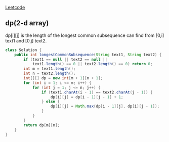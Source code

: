 [Leetcode](https://leetcode.com/problems/longest-common-subsequence/)

## dp(2-d array)
dp[i][j] is the length of the longest common subsequence can find from [0,i] text1 and [0,j] text2.
```java
class Solution {
    public int longestCommonSubsequence(String text1, String text2) {
        if (text1 == null || text2 == null ||
            text1.length() == 0 || text2.length() == 0) return 0;
        int m = text1.length();
        int n = text2.length();
        int[][] dp = new int[m + 1][n + 1];
        for (int i = 1; i <= m; i++) {
            for (int j = 1; j <= n; j++) {
                if (text1.charAt(i - 1) == text2.charAt(j - 1)) {
                    dp[i][j] = dp[i - 1][j - 1] + 1;
                } else {
                    dp[i][j] = Math.max(dp[i - 1][j], dp[i][j - 1]);
                }
            }
        }
        return dp[m][n];
    }
}
```
